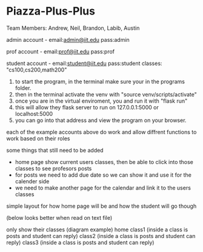 # Piazza-Plus-Plus

Team Members: Andrew, Neil, Brandon, Labib, Austin

admin account - 
email:admin@iit.edu
pass:admin

prof account - 
email:prof@iit.edu
pass:prof

student account - 
email:student@iit.edu
pass:student 
classes: "cs100,cs200,math200"

1) to start the program, in the terminal make sure your in the programs folder.
2) then in the terminal activate the venv with "source venv/scripts/activate"
3) once you are in the virtual enviroment, you and run it with "flask run"
4) this will allow they flask server to run on 127.0.0.1:5000 or localhost:5000
5) you can go into that address and view the program on your browser.

each of the example accounts above do work and allow diffrent functions to work based on their roles

some things that still need to be added
 - home page show current users classes, then be able to click into those classes to see profesors posts
 - for posts we need to add due date so we can show it and use it for the calender side
 - we need to make another page for the calendar and link it to the users classes
 
simple layout for how home page will be and how the student will go though

(below looks better when read on text file)

only show their classes
		(diagram example)
			home
				class1
					(inside a class is posts and student can reply)
                		class2
					(inside a class is posts and student can reply)
                		class3
					(inside a class is posts and student can reply)
